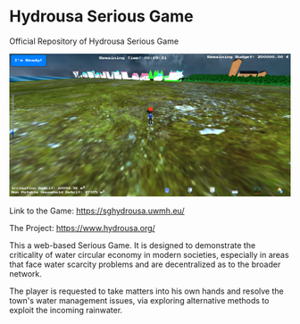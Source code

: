 # Hydrousa Serious Game
Official Repository of Hydrousa Serious Game

![Town Demonstration](/pictures/City.png)

Link to the Game: https://sghydrousa.uwmh.eu/

The Project: https://www.hydrousa.org/

This a web-based Serious Game. It is designed to demonstrate the criticality of water circular economy in modern societies, especially in areas that face water scarcity problems and are decentralized as to the broader network. 

The player is requested to take matters into his own hands and resolve the town's water management issues, via exploring alternative methods to exploit the incoming rainwater. 
